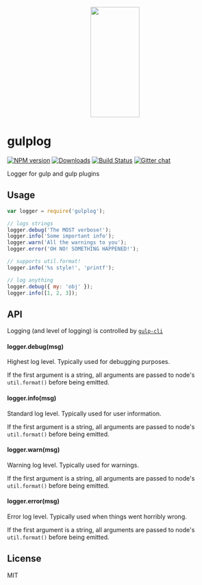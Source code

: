 <p align="center">
  <a href="http://gulpjs.com">
    <img height="257" width="114" src="https://raw.githubusercontent.com/gulpjs/artwork/master/gulp-2x.png">
  </a>
</p>

# gulplog

[![NPM version][npm-image]][npm-url] [![Downloads][downloads-image]][npm-url] [![Build Status][travis-image]][travis-url] [![Gitter chat][gitter-image]][gitter-url]

Logger for gulp and gulp plugins

## Usage

```js
var logger = require('gulplog');

// logs strings
logger.debug('The MOST verbose!');
logger.info('Some important info');
logger.warn('All the warnings to you');
logger.error('OH NO! SOMETHING HAPPENED!');

// supports util.format!
logger.info('%s style!', 'printf');

// log anything
logger.debug({ my: 'obj' });
logger.info([1, 2, 3]);
```

## API

Logging (and level of logging) is controlled by [`gulp-cli`][gulp-cli-url]

#### logger.debug(msg)

Highest log level.  Typically used for debugging purposes.

If the first argument is a string, all arguments are passed to node's
`util.format()` before being emitted.

#### logger.info(msg)

Standard log level.  Typically used for user information.

If the first argument is a string, all arguments are passed to node's
`util.format()` before being emitted.

#### logger.warn(msg)

Warning log level.  Typically used for warnings.

If the first argument is a string, all arguments are passed to node's
`util.format()` before being emitted.

#### logger.error(msg)

Error log level.  Typically used when things went horribly wrong.

If the first argument is a string, all arguments are passed to node's
`util.format()` before being emitted.

## License

MIT

[downloads-image]: http://img.shields.io/npm/dm/gulplog.svg
[npm-url]: https://npmjs.org/package/gulplog
[npm-image]: http://img.shields.io/npm/v/gulplog.svg

[travis-url]: https://travis-ci.org/gulpjs/gulplog
[travis-image]: http://img.shields.io/travis/gulpjs/gulplog.svg

[gitter-url]: https://gitter.im/gulpjs/gulp
[gitter-image]: https://badges.gitter.im/gulpjs/gulp.png

[gulp-cli-url]: https://github.com/gulpjs/gulp-cli
